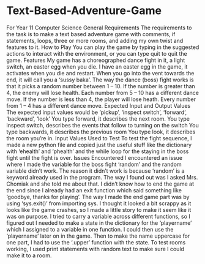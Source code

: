 # Text-Based-Adventure-Game
For Year 11 Computer Science General
Requirements
  The requirements to the task is to make a text based adventure game with comments, if statements, loops, three or more rooms, and adding my own twist and features to it.
How to Play
  You can play the game by typing in the suggested actions to interact with the environment, or you can type quit to quit the game.
Features
  My game has a choreographed dance fight in it, a light switch, an easter egg when you die.
  I have an easter egg in the game, it activates when you die and restart. When you go into the vent towards the end, it will call you a ‘sussy baka’.
  The way the dance (boss) fight works is that it picks a random number between 1 – 10. If the number is greater than 4, the enemy will lose health. Each number from 5 – 10 has a different dance move. If the number is less than 4, the player will lose heath. Every number from 1 – 4 has a different dance move.
Expected Input and Output Values
  The expected input values would be ‘pickup’, ‘inspect switch’, ‘forward’, ‘backward’, ‘look’
  You type forward, it describes the next room.
  You type inspect switch, describes the events that follow to turning on the switch
  You type backwards, it describes the previous room
  You type look, it describes the room you’re in.
Input Values Used to Test
  To test the fight sequence, I made a new python file and copied just the useful stuff like the dictionary with ‘ehealth’ and ‘phealth’ and the while loop for the staying in the boss fight until the fight is over.
Issues Encountered
  I encountered an issue where I made the variable for the boss fight ‘random’ and the random variable didn’t work. The reason it didn’t work is because ‘random’ is a keyword already used in the program. The way I found out was I asked Mrs. Chomiak and she told me about that.
  I didn’t know how to end the game at the end since I already had an exit function which said something like ‘goodbye, thanks for playing’. The way I made the end game part was by using ‘sys.exit()’ from importing sys. I thought it looked a bit scrappy as it looks like the game crashes, so I made a little story to make it seem like it was on purpose.
  I tried to carry a variable across different functions, so I figured out I needed to make a state in the dictionary for the ‘playername’ which I assigned to a variable in one function. I could then use the ‘playername’ later on in the game. Then to make the name uppercase for one part, I had to use the ‘.upper’ function with the state.
  To test rooms working, I used print statements with random text to make sure I could make it to a room.
